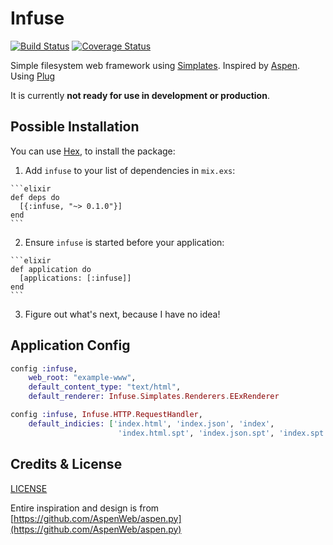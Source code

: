 # Infuse

[![Build Status](https://travis-ci.org/LawfulGood/infuse.svg?branch=master)](https://travis-ci.org/LawfulGood/infuse) [![Coverage Status](https://coveralls.io/repos/github/LawfulGood/infuse/badge.svg?branch=master)](https://coveralls.io/github/LawfulGood/infuse?branch=master)

Simple filesystem web framework using [Simplates](https://github.com/LawfulGood/infuse/wiki/Simplates). Inspired by [Aspen](https://github.com/AspenWeb/aspen.py). Using [Plug](https://github.com/elixir-lang/plug)

It is currently **not ready for use in development or production**.


## Possible Installation

You can use [Hex](https://hex.pm/packages/infuse), to install the package:

  1. Add `infuse` to your list of dependencies in `mix.exs`:

    ```elixir
    def deps do
      [{:infuse, "~> 0.1.0"}]
    end
    ```

  2. Ensure `infuse` is started before your application:

    ```elixir
    def application do
      [applications: [:infuse]]
    end
    ```

  3. Figure out what's next, because I have no idea!

## Application Config
```elixir
config :infuse,
    web_root: "example-www",
    default_content_type: "text/html",
    default_renderer: Infuse.Simplates.Renderers.EExRenderer

config :infuse, Infuse.HTTP.RequestHandler,
    default_indicies: ['index.html', 'index.json', 'index',
                        'index.html.spt', 'index.json.spt', 'index.spt']
```

## Credits & License
[LICENSE](LICENSE.md)

Entire inspiration and design is from [https://github.com/AspenWeb/aspen.py](https://github.com/AspenWeb/aspen.py) 

